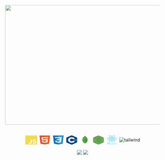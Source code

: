 <!-- ### Hi there 👋 -->

<!-- **samarjit-singh/samarjit-singh** is a ✨ _special_ ✨ repository because its `README.md` (this file) appears on your GitHub profile.

Here are some ideas to get you started:

- 🔭 I’m currently working on ...
- 🌱 I’m currently learning ...
- 👯 I’m looking to collaborate on ...
- 🤔 I’m looking for help with ...
- 💬 Ask me about ...
- 📫 How to reach me: ...
- 😄 Pronouns: ...
- ⚡ Fun fact: ...   -->

<!-- ![snake gif](https://github.com/samarjit-singh/samarjit-singh/blob/output/github-contribution-grid-snake.svg) -->

<img src="https://imgur.com/gqV1wKh.gif" height=390  width=1000>
<p >

<div align="center" style="display: inline_block"><br>
  <img align="center" alt="Rafa-Js" height="30" width="40" src="https://raw.githubusercontent.com/devicons/devicon/master/icons/javascript/javascript-plain.svg">
  <img align="center" alt="Rafa-HTML" height="30" width="40" src="https://raw.githubusercontent.com/devicons/devicon/master/icons/html5/html5-original.svg">
  <img align="center" alt="Rafa-CSS" height="30" width="40" src="https://raw.githubusercontent.com/devicons/devicon/master/icons/css3/css3-original.svg">
  <img align="center" alt="Rafa-Js" height="30" width="40" src="https://raw.githubusercontent.com/devicons/devicon/master/icons/cplusplus/cplusplus-plain.svg">
  <img align="center" alt="Rafa-Js" height="30" width="40" src="https://raw.githubusercontent.com/devicons/devicon/master/icons/mongodb/mongodb-original.svg">
  <img align="center" alt="Rafa-Js" height="30" width="40" src="https://raw.githubusercontent.com/devicons/devicon/master/icons/nodejs/nodejs-plain.svg">
  <img align="center" alt="Rafa-Js"  height="31" width="40" src="https://raw.githubusercontent.com/devicons/devicon/master/icons/react/react-original-wordmark.svg"/>
  <img height="41" width="40" align="center" src="https://www.vectorlogo.zone/logos/tailwindcss/tailwindcss-icon.svg" alt="tailwind" width="40" height="40"/> 
</div>

<div>
  <br>
</div>

<div align="center">
  <img height="180em" src="https://github-readme-stats.vercel.app/api/top-langs/?username=samarjit-singh&layout=compact&langs_count=7&theme=dracula"/>
  <img height="180em" src="https://github-readme-stats.vercel.app/api?username=samarjit-singh&show_icons=true&theme=dracula&include_all_commits=true&count_private=true"/>
</div>
  
  <!-- https://pastebin.com/FX8wQpxc -->
  

 
